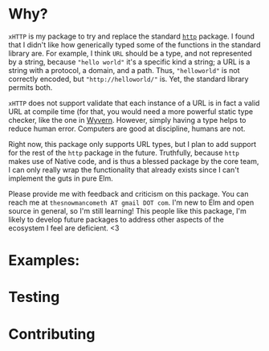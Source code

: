 # Why?

`xHTTP` is my package to try and replace the standard [`http`](http://package.elm-lang.org/packages/evancz/elm-http/3.0.1/) package. I found that I didn't like how generically typed some of the functions in the standard library are. For example, I think `URL` should be a type, and not represented by a string, because `"hello world"` it's a specific kind a string; a URL is a string with a protocol, a domain, and a path. Thus, `"helloworld"` is not correctly encoded, but `"http://helloworld/"` is. Yet, the standard library permits both.

`xHTTP` does not support validate that each instance of a URL is in fact a valid URL at compile time (for that, you would need a more powerful static type checker, like the one in [Wyvern](https://github.com/wyvernlang/wyvern). However, simply having a type helps to reduce human error. Computers are good at discipline, humans are not.

Right now, this package only supports URL types, but I plan to add support for the rest of the `http` package in the future. Truthfully, because `http` makes use of Native code, and is thus a blessed package by the core team, I can only really wrap the functionality that already exists since I can't implement the guts in pure Elm.

Please provide me with feedback and criticism on this package. You can reach me at `thesnowmancometh AT gmail DOT com`. I'm new to Elm and open source in general, so I'm still learning! This people like this package, I'm likely to develop future packages to address other aspects of the ecosystem I feel are deficient. <3

# Examples:

# Testing

# Contributing
